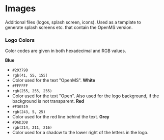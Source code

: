 # Images
Additional files (logos, splash screen, icons).
Used as a template to generate splash screens etc. that contain the OpenMS version.

### Logo Colors
Color codes are given in both hexadecimal and RGB values.

**Blue**
- `#29379B` 
- `rgb(41, 55, 155)`
- Color used for the text "OpenMS".
**White**
- `#FFFFFF` 
- `rgb(255, 255, 255)`
- Color used for the text "Open". Also used for the logo background, if the background is not transparent.
**Red**
- `#F30519` 
- `rgb(243, 5, 25)`
- Color used for the red line behind the text.
**Grey**
- `#D6D3D8` 
- `rgb(214, 211, 216)`
- Color used for a shadow to the lower right of the letters in the logo.
